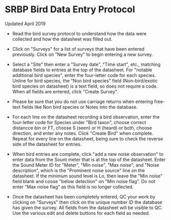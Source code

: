# **SRBP Bird Data Entry Protocol**

Updated April 2019

* Read the bird survey protocol to understand how the data were collected and how the datasheet was filled out.

* Click on "Surveys" for a list of surveys that have been entered previously. Click on "New Survey" to begin entering a new survey.

* Select a "Site" then enter a "Survey date", "Time start", etc., matching database fields to entries at the top of the datasheet. For "notable additional bird species", enter the four-letter code for each species. Unline for bird species, the "Non bird species" field (Non-bird/exotic bird species on datasheet) is a text field, so does not require a code. When all fields are entered, click "Create Survey".

* Please be sure that you do not use carriage returns when entering free-text fields like Non bird species or Notes into the database.

* For each line on the datasheet recording a bird observation, enter the four-letter code for Species under "Bird taxon", choose correct distancce bin or FT, choose S (seen) or H (heard) or both, choose direction, and enter any notes. Click "Create Bird" when complete. Repeat for every line on the datasheet, being sure to check the reverse side of the datasheet for entries.

* When bird entries are complete, click "add a new noise observation" to enter data from the Sount meter that is at the top of the datasheet. Enter the Sound Meter ID for "Meter", "Min noise", "Max noise", and "Noise description", which is the "Prominent noise source" line on the datasheet. If the minimum sound level is Lo, then leave the "Min noise" field blank and coose "below detection" on "Min noise flag". Do not enter "Max noise flag" as this field is no longer collected.

* Once the datasheet has been completely entered, QC your work by clicking on "Surveys" then click on the unique number ID the database has given the survey. All fields from the datasheet will be visible to QC. Use the various edit and delete buttons for each field as needed.